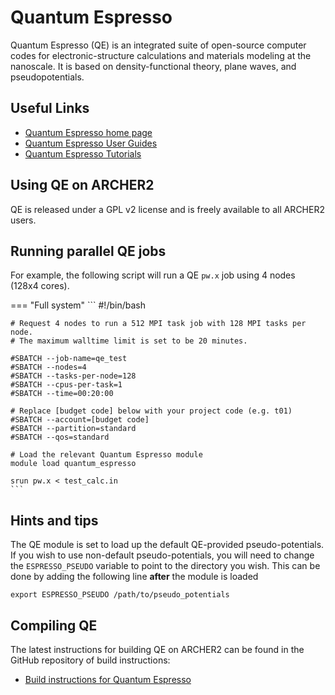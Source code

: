 # Quantum Espresso

Quantum Espresso (QE) is an integrated suite of open-source computer
codes for electronic-structure calculations and materials modeling at
the nanoscale. It is based on density-functional theory, plane waves,
and pseudopotentials.

## Useful Links

  - [Quantum Espresso home page](http://www.quantum-espresso.org/)
  - [Quantum Espresso User Guides](http://www.quantum-espresso.org/resources/users-manual)
  - [Quantum Espresso Tutorials](http://www.quantum-espresso.org/resources/tutorials)

## Using QE on ARCHER2

QE is released under a GPL v2 license and is freely available to all
ARCHER2 users.

## Running parallel QE jobs

For example, the following script will run a QE `pw.x` job using 4 nodes
(128x4 cores).

=== "Full system"
    ```
    #!/bin/bash

    # Request 4 nodes to run a 512 MPI task job with 128 MPI tasks per node.
    # The maximum walltime limit is set to be 20 minutes.

    #SBATCH --job-name=qe_test
    #SBATCH --nodes=4
    #SBATCH --tasks-per-node=128
    #SBATCH --cpus-per-task=1
    #SBATCH --time=00:20:00

    # Replace [budget code] below with your project code (e.g. t01)
    #SBATCH --account=[budget code] 
    #SBATCH --partition=standard
    #SBATCH --qos=standard

    # Load the relevant Quantum Espresso module
    module load quantum_espresso

    srun pw.x < test_calc.in
    ```

## Hints and tips

The QE module is set to load up the default QE-provided
pseudo-potentials. If you wish to use non-default pseudo-potentials, you
will need to change the `ESPRESSO_PSEUDO` variable to point to the
directory you wish. This can be done by adding the following line
**after** the module is loaded

    export ESPRESSO_PSEUDO /path/to/pseudo_potentials

## Compiling QE

The latest instructions for building QE on ARCHER2 can be found in the
GitHub repository of build instructions:

   - [Build instructions for Quantum Espresso](https://github.com/hpc-uk/build-instructions/tree/main/apps/QuantumEspresso)
